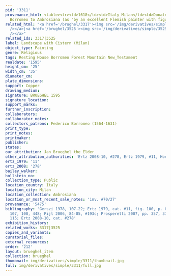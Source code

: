 ```yaml
---
pid: '3311'
provenance_html: <table><tr><td>1618</td><td>Italy Milan</td><td>Donated by Cardinal
  Borromeo to Ambrosiana (as "by an excellent Flemish painter with figures by Brueghel")</td></tr></table>
related_html: "<a href='/brughel/3317'><img src='/img/derivatives/simple/3317/thumbnail.jpg'
  /></a>|<a href='/brughel/3525'><img src='/img/derivatives/simple/3525/thumbnail.jpg'
  /></a>"
related_ids: 3317|3525
label: Landscape with Cistern (Milan)
object_type: Painting
genre: Religious
tags: Resting House Borromeo Forest Mountain New_Testament
realdate: '1595'
height_cm: '25'
width_cm: '35'
diameter_cm: 
plate_dimensions: 
support: Copper
drawing_medium: 
signature: BRUEGHEL 1595
signature_location: 
support_marks: 
further_inscription: 
collaborators: 
collaborator_notes: 
collectors_patrons: Federico Borromeo (1564-1631)
print_type: 
print_notes: 
printmaker: 
publisher: 
states: 
our_attribution: Jan Brueghel the Elder
other_attribution_authorities: 'Ertz 2008-10, #278, Ertz 1979, #11, Honig database'
ertz_1979: '11'
ertz_2008: '278'
bailey_walker: 
hollstein_no: 
collection_type: Public
location_country: Italy
location_city: Milan
location_collection: Ambrosiana
location_or_most_recent_sale_notes: 'inv. #70/27'
provenance: '5475'
bibliography: 'Gerszi 1978, 107-22; Ertz 1979, cat. #11, fig. 100, p. 83, 90, 92,
  107, 108, 448; Pijl 2006, 84-85, #193c; Prosperetti 2007, pp. 357, 373-74, fig.
  115; Ertz 2008-10, cat. #278'
exhibition_history: 
related_works: 3317|3525
copies_and_variants: 
curatorial_files: 
external_resources: 
order: '212'
layout: brueghel_item
collection: brueghel
thumbnail: img/derivatives/simple/3311/thumbnail.jpg
full: img/derivatives/simple/3311/full.jpg
---
```

